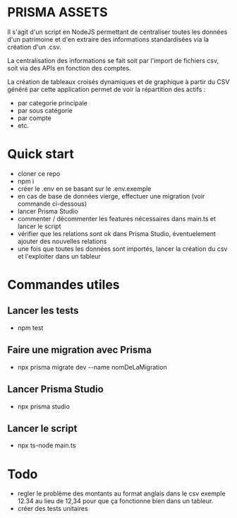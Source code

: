 # PRISMA ASSETS

Il s'agit d'un script en NodeJS permettant de centraliser toutes les données d'un patrimoine et d'en extraire des informations standardisées via la création d'un .csv.

La centralisation des informations se fait soit par l'import de fichiers csv, soit via des APIs en fonction des comptes.

La création de tableaux croisés dynamiques et de graphique à partir du CSV généré par cette application permet de voir la répartition des actifs :

- par categorie principale
- par sous catégorie
- par compte
- etc.

# Quick start

- cloner ce repo
- npm i
- créer le .env en se basant sur le .env.exemple
- en cas de base de données vierge, effectuer une migration (voir commande ci-dessous)
- lancer Prisma Studio
- commenter / décommenter les features nécessaires dans main.ts et lancer le script
- vérifier que les relations sont ok dans Prisma Studio, éventuelement ajouter des nouvelles relations
- une fois que toutes les données sont importés, lancer la création du csv et l'exploiter dans un tableur

# Commandes utiles

## Lancer les tests

- npm test

## Faire une migration avec Prisma

- npx prisma migrate dev --name nomDeLaMigration

## Lancer Prisma Studio

- npx prisma studio

## Lancer le script

- npx ts-node main.ts

# Todo

- regler le problème des montants au format anglais dans le csv exemple 12.34 au lieu de 12,34 pour que ça fonctionne bien dans un tableur.
- créer des tests unitaires
